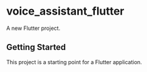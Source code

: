 # voice_assistant_flutter

A new Flutter project.

## Getting Started

This project is a starting point for a Flutter application.
